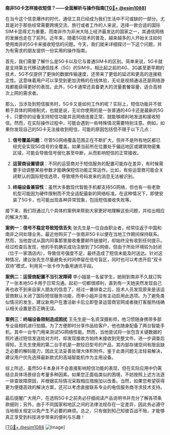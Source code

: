 **南非5G卡怎样接收短信？——全面解析与操作指南[[TG💪+ @esim1088](https://t.me/s/esim1088)]**

在当今这个信息爆炸的时代，通信工具已经成为我们生活中不可或缺的一部分。尤其是对于那些经常需要跨境交流、旅行或者工作的人来说，选择一款合适的国际SIM卡显得尤为重要。而南非作为非洲大陆上经济最发达的国家之一，其通信网络的发展也走在了前列。近年来，随着5G技术的普及，越来越多的人开始关注如何使用南非的5G卡来接收短信的问题。今天，我们就来详细探讨一下这个问题，并为有需求的朋友提供一份实用的操作指南。

首先，我们需要了解什么是5G卡以及它与普通SIM卡的区别。简单来说，5G卡就是支持第五代移动通信技术（5G）的SIM卡。相比起之前的4G、3G甚至更早期的技术，5G不仅提供了更快的数据传输速度，还带来了更低的延迟和更高的连接稳定性。这意味着用户可以享受到更加流畅的在线体验，无论是视频通话还是网络游戏都能获得更好的表现。此外，5G卡通常还具备更大的流量套餐容量，适合高频次上网的需求者。

那么，当涉及到短信服务时，5G卡又是如何工作的呢？实际上，短信功能并不依赖于具体的网络制式，也就是说，无论你使用的是一张普通的4G卡还是最新的5G卡，只要你的设备支持短信功能并且网络连接正常，就能够顺利地发送和接收短信。然而，在实际操作过程中，可能会遇到一些特殊情况需要特别注意。例如，如果你发现自己的5G卡无法接收到短信，可能的原因包括但不限于以下几点：

1. **信号覆盖问题**：尽管5G网络覆盖范围正在不断扩大，但并不是所有地区都已经完全实现5G信号的全覆盖。如果当前所在位置处于偏远地区或建筑物密集区域，可能会导致信号弱化甚至中断，从而影响短信的正常接收。
   
2. **运营商设置错误**：不同的运营商对于短信服务的配置可能存在差异，有时候需要手动调整某些参数才能确保短信功能正常运作。比如，有些运营商可能会关闭默认的国际短信选项，导致境外号码发来的消息无法被识别。
   
3. **终端设备兼容性**：虽然大多数现代智能手机都支持5G网络，但也有一些老款机型可能因为硬件限制而不完全适配最新的网络标准。在这种情况下，即使安装了5G卡，也可能出现各种异常现象，包括短信接收失败等。

接下来，我们将通过几个具体的案例来帮助大家更好地理解这些问题，并给出相应的解决方案。

**案例一：信号不稳定导致短信丢失**
张先生是一位自由职业者，经常往返于中国和南非之间处理业务。最近他购买了一张南非5G卡以便在当地工作期间保持联系。然而，当他尝试从国内同事那里接收重要邮件链接时，却始终没有收到任何提示。经过检查后发现，他的手机确实成功注册到了5G网络，但由于所处环境较为封闭（位于一家酒店内），导致信号强度不足，最终造成了短信未能及时送达。针对这种情况，建议张先生尽量避免长时间停留在信号盲区，同时也可以考虑开启“双卡双待”模式，利用另一张卡作为备用通讯手段。

**案例二：运营商配置不当引发障碍**
李小姐是一名留学生，她刚到南非不久就订购了一张本地5G卡用于日常沟通。起初一切都很顺利，直到有一天她突然发现自己再也收不到来自家人朋友的信息了。经过一番排查之后，技术人员发现原来是该运营商默认关闭了国际短信服务功能，而李小姐并没有主动启用此选项。为了避免类似情况的发生，建议新用户在激活新卡后立即登录运营商官网或者拨打客服热线确认相关设置是否正确无误。

**案例三：终端设备限制造成困扰**
王先生是一名资深摄影师，他习惯随身携带多部专业级相机进行拍摄。为了方便即时分享作品给客户，他也随身配备了两台智能手机，其中一台专门用来测试5G网络性能。然而，当他尝试将一张包含关键数据的照片通过短信发送给对方时，却发现接收方始终未接收到完整文件。进一步调查后得知，王先生使用的第二台手机是一款较旧型号的产品，其内部存储空间有限且缺乏必要的解码能力，因此无法妥善处理大体积附件。鉴于此类问题无法轻易解决，建议用户优先选择最新款式的高端智能机作为主用设备。

综上所述，虽然5G卡本身并不会直接影响短信功能的表现，但在实际应用中仍需结合具体场景综合考量多种因素。如果您正面临类似的困境，不妨按照上述方法逐一排查故障原因，并根据实际情况采取相应措施加以改善。当然，如果您希望获得更为便捷高效的解决方案，还可以考虑直接联系专业的电信服务商寻求技术支持。

最后提醒广大用户，在选购5G卡之前务必仔细阅读产品说明书并充分了解各项条款细则；另外，由于不同国家和地区之间的法律法规存在一定差异，因此务必遵守当地相关规定以免产生不必要的麻烦。总之，只有做到知己知彼百战不殆，才能够真正享受到科技进步带来的便利与乐趣！

[[TG💪+ @esim1088](https://t.me/s/esim1088) ![Image](https://i.postimg.cc/4NQfJmqS/Snipaste-2025-05-13-00-14-12.png)]